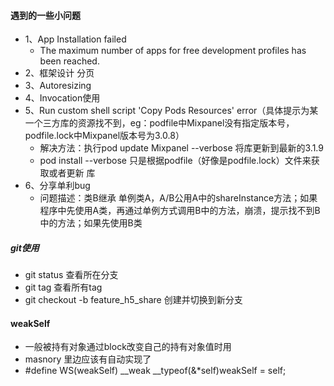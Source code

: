 #### 遇到的一些小问题
- 1、App Installation failed
	 - The maximum number of apps for free development profiles has been reached.
- 2、框架设计 分页
- 3、Autoresizing
- 4、Invocation使用
- 5、Run custom shell script 'Copy Pods Resources' error（具体提示为某一个三方库的资源找不到，eg：podfile中Mixpanel没有指定版本号，podfile.lock中Mixpanel版本号为3.0.8）
	- 解决方法：执行pod update Mixpanel --verbose 将库更新到最新的3.1.9
	- pod install --verbose 只是根据podfile（好像是podfile.lock）文件来获取或者更新 库
- 6、分享单利bug
	- 问题描述：类B继承 单例类A，A/B公用A中的shareInstance方法；如果程序中先使用A类，再通过单例方式调用B中的方法，崩溃，提示找不到B中的方法；如果先使用B类

##### git使用
- git status 查看所在分支
- git tag 查看所有tag
- git checkout -b feature_h5_share 创建并切换到新分支

#### weakSelf
- 一般被持有对象通过block改变自己的持有对象值时用
- masnory 里边应该有自动实现了
- \#define WS(weakSelf)  __weak __typeof(&*self)weakSelf = self;

